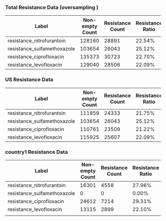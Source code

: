 ### Total Resistance Data (oversampling )

| Label | Non-empty Count | Resistance Count | Resistance Ratio |
| --- | --- | --- | --- |
| resistance_nitrofurantoin | 128160 | 28891 | 22.54% |
| resistance_sulfamethoxazole | 103654 | 26043 | 25.12% |
| resistance_ciprofloxacin | 135373 | 30723 | 22.70% |
| resistance_levofloxacin | 129040 | 28506 | 22.09% |


### US Resistance Data

| Label | Non-empty Count | Resistance Count | Resistance Ratio |
| --- | --- | --- | --- |
| resistance_nitrofurantoin | 111859 | 24333 | 21.75% |
| resistance_sulfamethoxazole | 103654 | 26043 | 25.12% |
| resistance_ciprofloxacin | 110761 | 23509 | 21.22% |
| resistance_levofloxacin | 115925 | 25607 | 22.09% |


### country1 Resistance Data

| Label | Non-empty Count | Resistance Count | Resistance Ratio |
| --- | --- | --- | --- |
| resistance_nitrofurantoin | 16301 | 4558 | 27.96% |
| resistance_sulfamethoxazole | 0 | 0 | 0.00% |
| resistance_ciprofloxacin | 24612 | 7214 | 29.31% |
| resistance_levofloxacin | 13115 | 2899 | 22.10% |
|  |  |  |  |